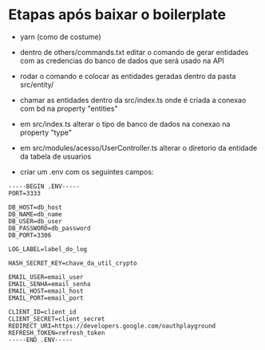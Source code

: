 # Etapas após baixar o boilerplate

- yarn (como de costume)

- dentro de others/commands.txt editar o comando de gerar entidades com as credencias do banco de dados que será usado na API

- rodar o comando e colocar as entidades geradas dentro da pasta src/entity/

- chamar as entidades dentro da src/index.ts onde é criada a conexao com bd na property "entities"

- em src/index.ts alterar o tipo de banco de dados na conexao na property "type"         

- em src/modules/acesso/UserController.ts alterar o diretorio da entidade da tabela de usuarios

- criar um .env com os seguintes campos: 

```
-----BEGIN .ENV-----
PORT=3333

DB_HOST=db_host
DB_NAME=db_name
DB_USER=db_user
DB_PASSWORD=db_password
DB_PORT=3306

LOG_LABEL=label_do_log

HASH_SECRET_KEY=chave_da_util_crypto

EMAIL_USER=email_user
EMAIL_SENHA=email_senha
EMAIL_HOST=email_host
EMAIL_PORT=email_port

CLIENT_ID=client_id
CLIENT_SECRET=client_secret
REDIRECT_URI=https://developers.google.com/oauthplayground
REFRESH_TOKEN=refresh_token
-----END .ENV-----
```

